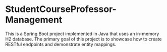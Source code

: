 # StudentCourseProfessor-Management
This is a Spring Boot project implemented in Java that uses an in-memory H2 database. 
The primary goal of this project is to showcase how to create RESTful endpoints and demonstrate entity mappings.
